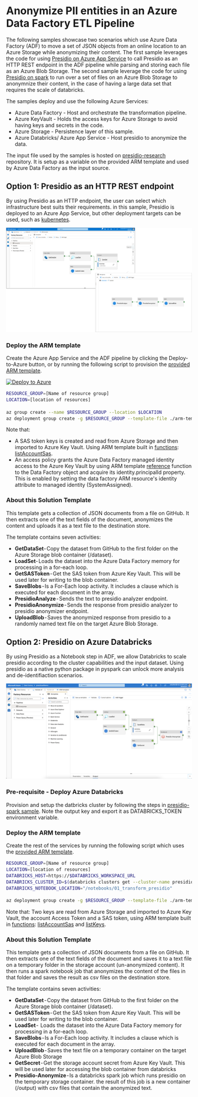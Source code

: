 # Anonymize PII entities in an Azure Data Factory ETL Pipeline

The following samples showcase two scenarios which use Azure Data Factory (ADF) to move a set of JSON objects from an online location to an Azure Storage while anonymizing their content.
The first sample leverages the code for using [Presidio on Azure App Service](../app-service/index.md) to call Presidio as an HTTP REST endpoint in the ADF pipeline while parsing and storing each file as an Azure Blob Storage.
The second sample leverage the code for using [Presidio on spark](../spark/index.md) to run over a set of files on an Azure Blob Storage to anonymnize their content, in the case of having a large data set that requires the scale of databricks.

The samples deploy and use the following Azure Services:

* Azure Data Factory - Host and orchestrate the transformation pipeline.
* Azure KeyVault - Holds the access keys for Azure Storage to avoid having keys and secrets in the code.
* Azure Storage - Persistence layer of this sample.
* Azure Databricks/ Azure App Service - Host presidio to anonymize the data.

The input file used by the samples is hosted on [presidio-research](https://github.com/microsoft/presidio-research/) repository. It is setup as a variable on the provided ARM template and used by Azure Data Factory as the input source.

## Option 1: Presidio as an HTTP REST endpoint

By using Presidio as an HTTP endpoint, the user can select which infrastructure best suits their requirements. in this sample, Presidio is deployed to an Azure App Service, but other deployment targets can be used, such as [kubernetes](../k8s/index.md).

![ADF-App-Service](images/adf-app-service-screenshot.png)

### Deploy the ARM template

Create the Azure App Service and the ADF pipeline by clicking the Deploy-to-Azure button, or by running the following script to provision the [provided ARM template](./arm-templates/azure-deploy-adf-app-service.json).

[![Deploy to Azure](https://aka.ms/deploytoazurebutton)](https://portal.azure.com/#create/Microsoft.Template/uri/https%3A%2F%2Fraw.githubusercontent.com%2Fmicrosoft%2Fpresidio%2Fmain%2Fdocs%2Fsamples%2Fdeployments%2Fdata-factory%2Farm-templates%2Fazure-deploy-adf-app-service.json)


```bash
RESOURCE_GROUP=[Name of resource group]
LOCATION=[location of resources]

az group create --name $RESOURCE_GROUP --location $LOCATION
az deployment group create -g $RESOURCE_GROUP --template-file ./arm-templates/azure-deploy-adf-app-service.json
```

Note that:

* A SAS token keys is created and read from Azure Storage and then imported to Azure Key Vault. Using ARM template built in [functions](https://docs.microsoft.com/en-us/azure/azure-resource-manager/templates/template-functions): [listAccountSas](https://docs.microsoft.com/en-us/rest/api/storagerp/storageaccounts/listaccountsas).
* An access policy grants the Azure Data Factory managed identity access to the Azure Key Vault by using ARM template [reference](https://docs.microsoft.com/en-us/azure/azure-resource-manager/templates/template-functions-resource?tabs=json#reference) function to the Data Factory object and acquire its identity.principalId property. This is enabled by setting the data factory ARM resource's identity attribute to managed identity (SystemAssigned).

### About this Solution Template

This template gets a collection of JSON documents from a file on GitHub. It then extracts one of the text fields of the document, anonymizes the content and uploads it as a text file to the destination store.

The template contains seven activities:

* **GetDataSet**- Copy the dataset from GitHub to the first folder on the Azure Storage blob container (/dataset).
* **LoadSet**- Loads the dataset into the Azure Data Factory memory for processing in a for-each loop.
* **GetSASToken** - Get the SAS token from Azure Key Vault. This will be used later for writing to the blob container.
* **SaveBlobs** - Is a For-Each loop activity. It includes a clause which is executed for each document in the array.
* **PresidioAnalyze** - Sends the text to presidio analyzer endpoint.
* **PresidioAnonymize** - Sends the response from presidio analyzer to presidio anonymizer endpoint.
* **UploadBlob** - Saves the anonymized response from presidio to a randomly named text file on the target Azure Blob Storage.

## Option 2: Presidio on Azure Databricks

By using Presidio as a Notebook step in ADF, we allow Databricks to scale presidio according to the cluster capabilities and the input dataset. Using presidio as a native python package in pyspark can unlock more analysis and de-identifiaction scenarios.

![ADF-Databricks](images/adf-databricks-screenshot.png)

### Pre-requisite - Deploy Azure Databricks

Provision and setup the datbricks cluster by following the steps in [presidio-spark sample](../spark/index.md#Deploy-Infrastructure).
Note the output key and export it as DATABRICKS_TOKEN environment variable.

### Deploy the ARM template

Create the rest of the services by running the following script which uses the [provided ARM template](./arm-templates/azure-deploy-adf-databricks.json).

```bash
RESOURCE_GROUP=[Name of resource group]
LOCATION=[location of resources]
DATABRICKS_HOST=https://$DATABRICKS_WORKSPACE_URL
DATABRICKS_CLUSTER_ID=$(databricks clusters get --cluster-name presidio_cluster | jq -r .cluster_id)
DATABRICKS_NOTEBOOK_LOCATION="/notebooks/01_transform_presidio"

az deployment group create -g $RESOURCE_GROUP --template-file ./arm-templates/azure-deploy-adf-databricks.json --parameters Databricks_accessToken=$DATABRICKS_TOKEN Databricks_clusterId=$DATABRICKS_CLUSTER_ID Databricks_notebookLocation=$DATABRICKS_NOTEBOOK_LOCATION Databricks_workSpaceUrl=$DATABRICKS_HOST AzureBlobStorage_accountName=$STORAGE_ACCOUNT_NAME AzureBlobStorage_cotainerName=$STORAGE_CONTAINER_NAME
```

Note that:
Two keys are read from Azure Storage and imported to Azure Key Vault, the account Access Token and a SAS token, using ARM template built in [functions](https://docs.microsoft.com/en-us/azure/azure-resource-manager/templates/template-functions): [listAccountSas](https://docs.microsoft.com/en-us/rest/api/storagerp/storageaccounts/listaccountsas) and [listKeys](https://docs.microsoft.com/en-us/rest/api/storagerp/storageaccounts/listkeys).

### About this Solution Template

This template gets a collection of JSON documents from a file on GitHub. It then extracts one of the text fields of the document and saves it to a text file on a temporary folder in the storage account (un-anonymized content). It then runs a spark notebook job that anonymizes the content of the files in that folder and saves the result as csv files on the destination store.

The template contains seven activities:

* **GetDataSet** - Copy the dataset from GitHub to the first folder on the Azure Storage blob container (/dataset).
* **GetSASToken** - Get the SAS token from Azure Key Vault. This will be used later for writing to the blob container.
* **LoadSet** -  Loads the dataset into the Azure Data Factory memory for processing in a for-each loop.
* **SaveBlobs** - Is a For-Each loop activity. It includes a clause which is executed for each document in the array.
* **UploadBlob** - Saves the text file on a temporary container on the target Azure Blob Storage
* **GetSecret** - Get the storage account secret from Azure Key Vault. This will be used later for accessing the blob container from databricks
* **Presidio-Anonymize** - Is a databricks spark job which runs presidio on the temporary storage container. the result of this job is a new container (/output) with csv files that contain the anonymized text.
